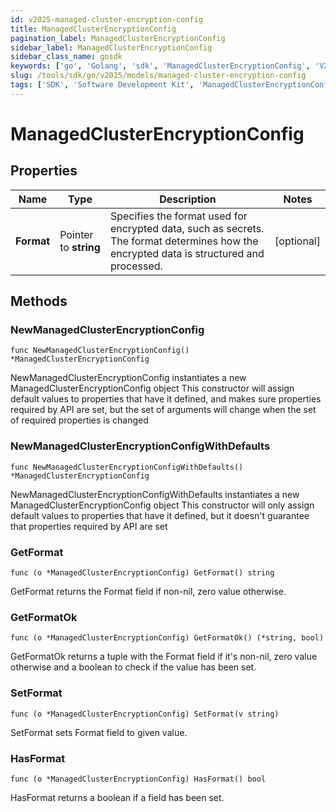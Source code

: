 ```yaml
---
id: v2025-managed-cluster-encryption-config
title: ManagedClusterEncryptionConfig
pagination_label: ManagedClusterEncryptionConfig
sidebar_label: ManagedClusterEncryptionConfig
sidebar_class_name: gosdk
keywords: ['go', 'Golang', 'sdk', 'ManagedClusterEncryptionConfig', 'V2025ManagedClusterEncryptionConfig'] 
slug: /tools/sdk/go/v2025/models/managed-cluster-encryption-config
tags: ['SDK', 'Software Development Kit', 'ManagedClusterEncryptionConfig', 'V2025ManagedClusterEncryptionConfig']
---
```


# ManagedClusterEncryptionConfig

## Properties

Name | Type | Description | Notes
------------ | ------------- | ------------- | -------------
**Format** | Pointer to **string** | Specifies the format used for encrypted data, such as secrets. The format determines how the encrypted data is structured and processed. | [optional] 

## Methods

### NewManagedClusterEncryptionConfig

`func NewManagedClusterEncryptionConfig() *ManagedClusterEncryptionConfig`

NewManagedClusterEncryptionConfig instantiates a new ManagedClusterEncryptionConfig object
This constructor will assign default values to properties that have it defined,
and makes sure properties required by API are set, but the set of arguments
will change when the set of required properties is changed

### NewManagedClusterEncryptionConfigWithDefaults

`func NewManagedClusterEncryptionConfigWithDefaults() *ManagedClusterEncryptionConfig`

NewManagedClusterEncryptionConfigWithDefaults instantiates a new ManagedClusterEncryptionConfig object
This constructor will only assign default values to properties that have it defined,
but it doesn't guarantee that properties required by API are set

### GetFormat

`func (o *ManagedClusterEncryptionConfig) GetFormat() string`

GetFormat returns the Format field if non-nil, zero value otherwise.

### GetFormatOk

`func (o *ManagedClusterEncryptionConfig) GetFormatOk() (*string, bool)`

GetFormatOk returns a tuple with the Format field if it's non-nil, zero value otherwise
and a boolean to check if the value has been set.

### SetFormat

`func (o *ManagedClusterEncryptionConfig) SetFormat(v string)`

SetFormat sets Format field to given value.

### HasFormat

`func (o *ManagedClusterEncryptionConfig) HasFormat() bool`

HasFormat returns a boolean if a field has been set.


